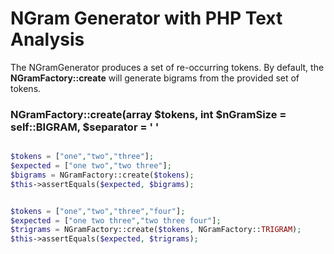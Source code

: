 
# NGram Generator with PHP Text Analysis
The NGramGenerator produces a set of re-occurring tokens. By default, the **NGramFactory::create**
will generate bigrams from the provided set of tokens. 

### NGramFactory::create(array $tokens, int $nGramSize = self::BIGRAM, $separator = ' '

```php

$tokens = ["one","two","three"];
$expected = ["one two","two three"];
$bigrams = NGramFactory::create($tokens);
$this->assertEquals($expected, $bigrams);        


$tokens = ["one","two","three","four"];
$expected = ["one two three","two three four"];
$trigrams = NGramFactory::create($tokens, NGramFactory::TRIGRAM);
$this->assertEquals($expected, $trigrams);        
     
```   


